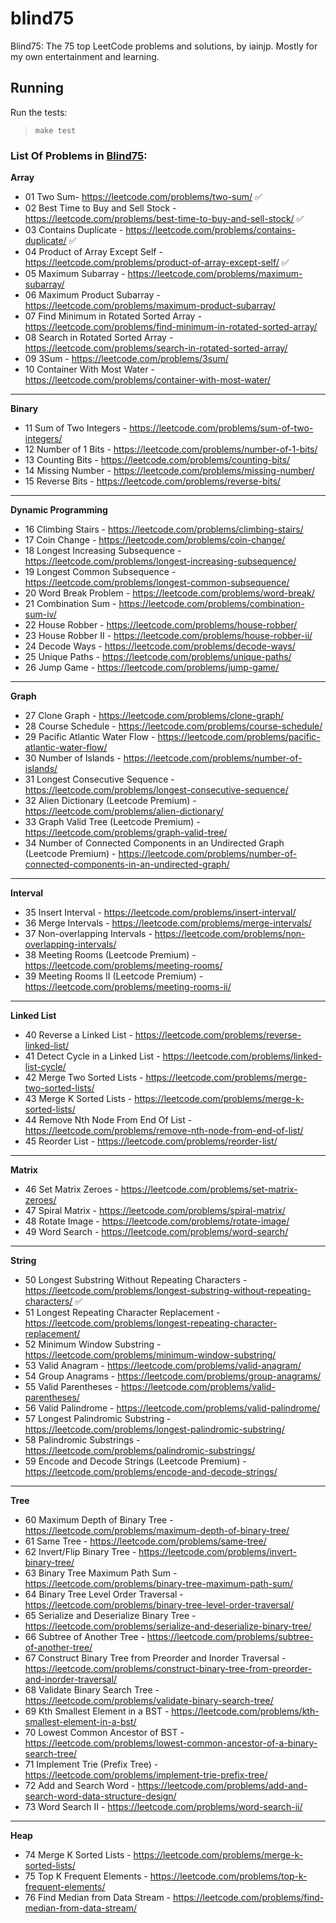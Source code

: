 # blind75
Blind75: The 75 top LeetCode problems and solutions, by iainjp. Mostly for my own entertainment and learning.


## Running

Run the tests:
> `make test`


### List Of Problems in [Blind75](https://leetcode.com/problem-list/aji9fowr/):

**Array**

- 01 Two Sum- https://leetcode.com/problems/two-sum/ :white_check_mark:
- 02 Best Time to Buy and Sell Stock - https://leetcode.com/problems/best-time-to-buy-and-sell-stock/ :white_check_mark:
- 03 Contains Duplicate - https://leetcode.com/problems/contains-duplicate/ :white_check_mark:
- 04 Product of Array Except Self - https://leetcode.com/problems/product-of-array-except-self/ :white_check_mark:
- 05 Maximum Subarray - https://leetcode.com/problems/maximum-subarray/
- 06 Maximum Product Subarray - https://leetcode.com/problems/maximum-product-subarray/
- 07 Find Minimum in Rotated Sorted Array - https://leetcode.com/problems/find-minimum-in-rotated-sorted-array/
- 08 Search in Rotated Sorted Array - https://leetcode.com/problems/search-in-rotated-sorted-array/
- 09 3Sum - https://leetcode.com/problems/3sum/
- 10 Container With Most Water - https://leetcode.com/problems/container-with-most-water/

---

**Binary**

- 11 Sum of Two Integers - https://leetcode.com/problems/sum-of-two-integers/
- 12 Number of 1 Bits - https://leetcode.com/problems/number-of-1-bits/
- 13 Counting Bits - https://leetcode.com/problems/counting-bits/
- 14 Missing Number - https://leetcode.com/problems/missing-number/
- 15 Reverse Bits - https://leetcode.com/problems/reverse-bits/

---

**Dynamic Programming**

- 16 Climbing Stairs - https://leetcode.com/problems/climbing-stairs/
- 17 Coin Change - https://leetcode.com/problems/coin-change/
- 18 Longest Increasing Subsequence - https://leetcode.com/problems/longest-increasing-subsequence/
- 19 Longest Common Subsequence - https://leetcode.com/problems/longest-common-subsequence/
- 20 Word Break Problem - https://leetcode.com/problems/word-break/
- 21 Combination Sum - https://leetcode.com/problems/combination-sum-iv/
- 22 House Robber - https://leetcode.com/problems/house-robber/
- 23 House Robber II - https://leetcode.com/problems/house-robber-ii/
- 24 Decode Ways - https://leetcode.com/problems/decode-ways/
- 25 Unique Paths - https://leetcode.com/problems/unique-paths/
- 26 Jump Game - https://leetcode.com/problems/jump-game/

---

**Graph**

- 27 Clone Graph - https://leetcode.com/problems/clone-graph/
- 28 Course Schedule - https://leetcode.com/problems/course-schedule/
- 29 Pacific Atlantic Water Flow - https://leetcode.com/problems/pacific-atlantic-water-flow/
- 30 Number of Islands - https://leetcode.com/problems/number-of-islands/
- 31 Longest Consecutive Sequence - https://leetcode.com/problems/longest-consecutive-sequence/
- 32 Alien Dictionary (Leetcode Premium) - https://leetcode.com/problems/alien-dictionary/
- 33 Graph Valid Tree (Leetcode Premium) - https://leetcode.com/problems/graph-valid-tree/
- 34 Number of Connected Components in an Undirected Graph (Leetcode Premium) - https://leetcode.com/problems/number-of-connected-components-in-an-undirected-graph/

---

**Interval**

- 35 Insert Interval - https://leetcode.com/problems/insert-interval/
- 36 Merge Intervals - https://leetcode.com/problems/merge-intervals/
- 37 Non-overlapping Intervals - https://leetcode.com/problems/non-overlapping-intervals/
- 38 Meeting Rooms (Leetcode Premium) - https://leetcode.com/problems/meeting-rooms/
- 39 Meeting Rooms II (Leetcode Premium) - https://leetcode.com/problems/meeting-rooms-ii/

---

**Linked List**

- 40 Reverse a Linked List - https://leetcode.com/problems/reverse-linked-list/
- 41 Detect Cycle in a Linked List - https://leetcode.com/problems/linked-list-cycle/
- 42 Merge Two Sorted Lists - https://leetcode.com/problems/merge-two-sorted-lists/
- 43 Merge K Sorted Lists - https://leetcode.com/problems/merge-k-sorted-lists/
- 44 Remove Nth Node From End Of List - https://leetcode.com/problems/remove-nth-node-from-end-of-list/
- 45 Reorder List - https://leetcode.com/problems/reorder-list/

---

**Matrix**

- 46 Set Matrix Zeroes - https://leetcode.com/problems/set-matrix-zeroes/
- 47 Spiral Matrix - https://leetcode.com/problems/spiral-matrix/
- 48 Rotate Image - https://leetcode.com/problems/rotate-image/
- 49 Word Search - https://leetcode.com/problems/word-search/

---

**String**

- 50 Longest Substring Without Repeating Characters - https://leetcode.com/problems/longest-substring-without-repeating-characters/ :white_check_mark:
- 51 Longest Repeating Character Replacement - https://leetcode.com/problems/longest-repeating-character-replacement/
- 52 Minimum Window Substring - https://leetcode.com/problems/minimum-window-substring/
- 53 Valid Anagram - https://leetcode.com/problems/valid-anagram/
- 54 Group Anagrams - https://leetcode.com/problems/group-anagrams/
- 55 Valid Parentheses - https://leetcode.com/problems/valid-parentheses/
- 56 Valid Palindrome - https://leetcode.com/problems/valid-palindrome/
- 57 Longest Palindromic Substring - https://leetcode.com/problems/longest-palindromic-substring/
- 58 Palindromic Substrings - https://leetcode.com/problems/palindromic-substrings/
- 59 Encode and Decode Strings (Leetcode Premium) - https://leetcode.com/problems/encode-and-decode-strings/

---

**Tree**

- 60 Maximum Depth of Binary Tree - https://leetcode.com/problems/maximum-depth-of-binary-tree/
- 61 Same Tree - https://leetcode.com/problems/same-tree/
- 62 Invert/Flip Binary Tree - https://leetcode.com/problems/invert-binary-tree/
- 63 Binary Tree Maximum Path Sum - https://leetcode.com/problems/binary-tree-maximum-path-sum/
- 64 Binary Tree Level Order Traversal - https://leetcode.com/problems/binary-tree-level-order-traversal/
- 65 Serialize and Deserialize Binary Tree - https://leetcode.com/problems/serialize-and-deserialize-binary-tree/
- 66 Subtree of Another Tree - https://leetcode.com/problems/subtree-of-another-tree/
- 67 Construct Binary Tree from Preorder and Inorder Traversal - https://leetcode.com/problems/construct-binary-tree-from-preorder-and-inorder-traversal/
- 68 Validate Binary Search Tree - https://leetcode.com/problems/validate-binary-search-tree/
- 69 Kth Smallest Element in a BST - https://leetcode.com/problems/kth-smallest-element-in-a-bst/
- 70 Lowest Common Ancestor of BST - https://leetcode.com/problems/lowest-common-ancestor-of-a-binary-search-tree/
- 71 Implement Trie (Prefix Tree) - https://leetcode.com/problems/implement-trie-prefix-tree/
- 72 Add and Search Word - https://leetcode.com/problems/add-and-search-word-data-structure-design/
- 73 Word Search II - https://leetcode.com/problems/word-search-ii/

---

**Heap**

- 74 Merge K Sorted Lists - https://leetcode.com/problems/merge-k-sorted-lists/
- 75 Top K Frequent Elements - https://leetcode.com/problems/top-k-frequent-elements/
- 76 Find Median from Data Stream - https://leetcode.com/problems/find-median-from-data-stream/
